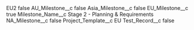 <?xml version="1.0" encoding="UTF-8"?>
<CustomMetadata xmlns="http://soap.sforce.com/2006/04/metadata" xmlns:xsi="http://www.w3.org/2001/XMLSchema-instance" xmlns:xsd="http://www.w3.org/2001/XMLSchema">
    <label>EU2</label>
    <protected>false</protected>
    <values>
        <field>AU_Milestone__c</field>
        <value xsi:type="xsd:boolean">false</value>
    </values>
    <values>
        <field>Asia_Milestone__c</field>
        <value xsi:type="xsd:boolean">false</value>
    </values>
    <values>
        <field>EU_Milestone__c</field>
        <value xsi:type="xsd:boolean">true</value>
    </values>
    <values>
        <field>Milestone_Name__c</field>
        <value xsi:type="xsd:string">Stage 2 - Planning &amp; Requirements</value>
    </values>
    <values>
        <field>NA_Milestone__c</field>
        <value xsi:type="xsd:boolean">false</value>
    </values>
    <values>
        <field>Project_Template__c</field>
        <value xsi:type="xsd:string">EU</value>
    </values>
    <values>
        <field>Test_Record__c</field>
        <value xsi:type="xsd:boolean">false</value>
    </values>
</CustomMetadata>
